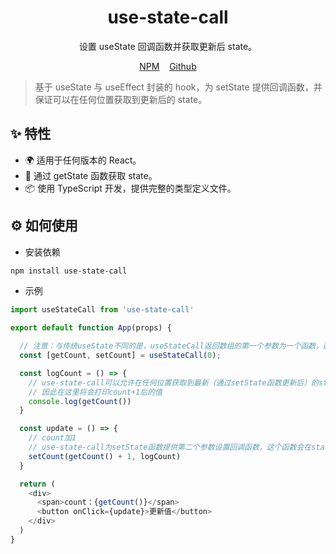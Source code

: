 <h1 align="center">use-state-call</h1>

<div align="center">
  
设置 useState 回调函数并获取更新后 state。

[NPM][npm-url]&nbsp;&nbsp;&nbsp;&nbsp;[Github][github-url]

[npm-url]: https://www.npmjs.com/package/use-state-call
[github-url]: https://github.com/lwq0615/use-state-call.git
  
</div>

> 基于 useState 与 useEffect 封装的 hook，为 setState 提供回调函数，并保证可以在任何位置获取到更新后的 state。

## ✨ 特性

- 🌍 适用于任何版本的 React。
- 🌈 通过 getState 函数获取 state。
- 📦 使用 TypeScript 开发，提供完整的类型定义文件。

## ⚙️ 如何使用

- 安装依赖

```bash
npm install use-state-call
```

- 示例

```javascript
import useStateCall from 'use-state-call'

export default function App(props) {

  // 注意：与传统useState不同的是，useStateCall返回数组的第一个参数为一个函数，函数的返回值为state的值
  const [getCount, setCount] = useStateCall(0);

  const logCount = () => {
    // use-state-call可以允许在任何位置获取到最新（通过setState函数更新后）的state
    // 因此在这里将会打印count+1后的值
    console.log(getCount())
  }

  const update = () => {
    // count加1
    // use-state-call为setState函数提供第二个参数设置回调函数，这个函数会在state被更新后执行
    setCount(getCount() + 1, logCount)
  }

  return (
    <div>
      <span>count：{getCount()}</span>
      <button onClick={update}>更新值</button>
    </div>
  )
}

```
